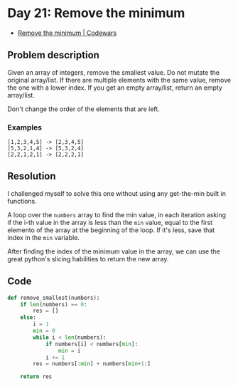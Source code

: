 # Day 21: Remove the minimum

- [Remove the minimum | Codewars](https://www.codewars.com/kata/563cf89eb4747c5fb100001b)

## Problem description

Given an array of integers, remove the smallest value. Do not mutate the original array/list. If there are multiple elements with the same value, remove the one with a lower index. If you get an empty array/list, return an empty array/list.

Don't change the order of the elements that are left.

### Examples

```text
[1,2,3,4,5] -> [2,3,4,5]
[5,3,2,1,4] -> [5,3,2,4]
[2,2,1,2,1] -> [2,2,2,1]
```

## Resolution

I challenged myself to solve this one without using any get-the-min built in functions.

A loop over the `numbers` array to find the min value, in each iteration asking if the i-th value in the array is less than the `min` value, equal to the first elemento of the array at the beginning of the loop. If it's less, save that index in the `min` variable.

After finding the index of the minimum value in the array, we can use the great python's slicing habilities to return the new array.

## Code

```python
def remove_smallest(numbers):
    if len(numbers) == 0:
        res = []
    else:
        i = 1
        min = 0
        while i < len(numbers):
            if numbers[i] < numbers[min]:
                min = i
            i += 1
        res = numbers[:min] + numbers[min+1:]

    return res
```

